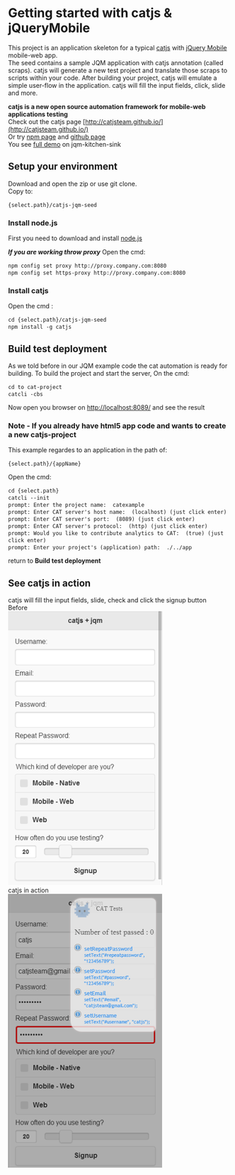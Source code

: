 # Getting started with catjs & jQueryMobile

This project is an application skeleton for a typical [catjs](http://catjsteam.github.io/) with [jQuery Mobile](http://jquerymobile.com/) mobile-web app.  
The seed contains a sample JQM application with catjs annotation (called scraps). catjs will generate a new test project and translate those scraps to scripts within your code.
After building your project, catjs will emulate a simple user-flow in the application. catjs will fill the input fields, click, slide and more.  
  
**catjs is a new open source automation framework for mobile-web applications testing**  
Check out the catjs page [http://catjsteam.github.io/](http://catjsteam.github.io/)  
Or try [npm page](https://www.npmjs.org/package/catjs) and [github page](https://github.com/catjsteam/catjs)  
You see [full demo](http://catjsteam.github.io/examples/jqm/index.html) on jqm-kitchen-sink  

## Setup your environment

Download and open the zip or use git clone.  
Copy to:
	
	{select.path}/catjs-jqm-seed
	

### Install node.js

First you need to download and install [node.js](http://nodejs.org/)  

_**If you are working throw proxy**_
Open the cmd:

	npm config set proxy http://proxy.company.com:8080
	npm config set https-proxy http://proxy.company.com:8080


### Install catjs

Open the cmd : 
	
	cd {select.path}/catjs-jqm-seed
	npm install -g catjs


## Build test deployment

As we told before in our JQM example code the cat automation is ready for building.
To build the project and start the server, On the cmd: 

	cd to cat-project
	catcli -cbs
	
Now open you browser on [http://localhost:8089/](http://localhost:8089/) and see the result  
  
  
  
### Note - If you already have html5 app code and wants to create a new catjs-project

This example regardes to an application in the path of:

	{select.path}/{appName}

Open the cmd:
	
	cd {select.path}
	catcli --init
	prompt: Enter the project name:  catexample
	prompt: Enter CAT server's host name:  (localhost) (just click enter)
	prompt: Enter CAT server's port:  (8089) (just click enter)
	prompt: Enter CAT server's protocol:  (http) (just click enter)
	prompt: Would you like to contribute analytics to CAT:  (true) (just click enter)
	prompt: Enter your project's (application) path:  ./../app

return to **Build test deployment**


## See catjs in action

catjs will fill the input fields, slide, check and click the signup button  
Before  
![alt text](https://raw.githubusercontent.com/ransnir/catjs-jqm-seed/master/index.png "index.html")  
catjs in action  
![alt text](https://raw.githubusercontent.com/ransnir/catjs-jqm-seed/master/cat_in_action.png "catjs in action")

